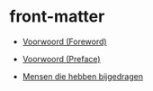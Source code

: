 # front-matter

<ul class='toc'><li><a href='/en/front-matter/foreword'>Voorwoord (Foreword)</a></li></ul>
<ul class='toc'><li><a href='/nl/front-matter/preface'>Voorwoord (Preface)</a></li></ul>

<ul class='toc'><li><a href='/nl/front-matter/contributors'>Mensen die hebben bijgedragen</a></li></ul> 